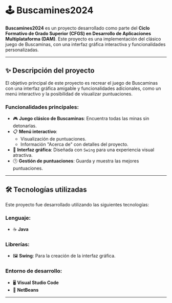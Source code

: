 # 🕹️ Buscamines2024

**Buscamines2024** es un proyecto desarrollado como parte del **Ciclo Formativo de Grado Superior (CFGS) en Desarrollo de Aplicaciones Multiplataforma (DAM)**. Este proyecto es una implementación del clásico juego de Buscaminas, con una interfaz gráfica interactiva y funcionalidades personalizadas.

---

## ✨ Descripción del proyecto

El objetivo principal de este proyecto es recrear el juego de Buscaminas con una interfaz gráfica amigable y funcionalidades adicionales, como un menú interactivo y la posibilidad de visualizar puntuaciones.

### Funcionalidades principales:
- 🎮 **Juego clásico de Buscaminas**: Encuentra todas las minas sin detonarlas.
- 📋 **Menú interactivo**:
  - Visualización de puntuaciones.
  - Información "Acerca de" con detalles del proyecto.
- 🎨 **Interfaz gráfica**: Diseñada con `Swing` para una experiencia visual atractiva.
- 🕒 **Gestión de puntuaciones**: Guarda y muestra las mejores puntuaciones.

---

## 🛠️ Tecnologías utilizadas

Este proyecto fue desarrollado utilizando las siguientes tecnologías:

### Lenguaje:
- ☕ **Java**

### Librerías:
- 🖼️ **Swing**: Para la creación de la interfaz gráfica.

### Entorno de desarrollo:
- 🖥️ **Visual Studio Code**
- 🎨 **NetBeans**

---
